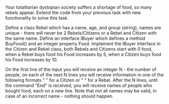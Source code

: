 Your totalitarian dystopian society suffers a shortage of food, so many rebels appear. Extend the code from your previous task with new functionality to solve this task.

Define a class Rebel which has a name, age, and group (string), names are unique - there will never be 2 Rebels/Citizens or a Rebel and Citizen with the same name. Define an interface IBuyer which defines a method BuyFood() and an integer property Food. Implement the IBuyer interface in the Citizen and Rebel class, both Rebels and Citizens start with 0 food, when a Rebel buys food his Food increases by 5, when a Citizen buys food his Food increases by 10.

On the first line of the input you will receive an integer N - the number of people, on each of the next N lines you will receive information in one of the following formats "<name> <age> <id> <birthdate>" for a Citizen or "<name> <age><group>" for a Rebel. After the N lines, until the command "End" is received, you will receive names of people who bought food, each on a new line. Note that not all names may be valid, in case of an incorrect name - nothing should happen.
